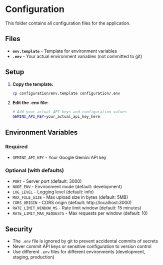 # Configuration

This folder contains all configuration files for the application.

## Files

- **`env.template`** - Template for environment variables
- **`.env`** - Your actual environment variables (not committed to git)

## Setup

1. **Copy the template:**

   ```bash
   cp configuration/env.template configuration/.env
   ```

2. **Edit the .env file:**
   ```bash
   # Add your actual API keys and configuration values
   GEMINI_API_KEY=your_actual_api_key_here
   ```

## Environment Variables

### Required

- `GEMINI_API_KEY` - Your Google Gemini API key

### Optional (with defaults)

- `PORT` - Server port (default: 3000)
- `NODE_ENV` - Environment mode (default: development)
- `LOG_LEVEL` - Logging level (default: info)
- `MAX_FILE_SIZE` - Max upload size in bytes (default: 5MB)
- `CORS_ORIGIN` - CORS origin (default: http://localhost:3000)
- `RATE_LIMIT_WINDOW_MS` - Rate limit window (default: 15 minutes)
- `RATE_LIMIT_MAX_REQUESTS` - Max requests per window (default: 10)

## Security

- The `.env` file is ignored by git to prevent accidental commits of secrets
- Never commit API keys or sensitive configuration to version control
- Use different `.env` files for different environments (development, staging,
  production)
